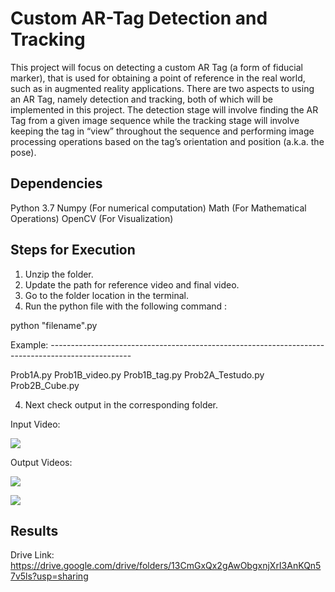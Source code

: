 # Custom AR-Tag Detection and Tracking
This project will focus on detecting a custom AR Tag (a form of fiducial marker), that is used for obtaining a point of reference in the real world, such as in augmented reality applications. There are two aspects to using an AR Tag, namely detection and tracking, both of which will be implemented in this project. The detection stage will involve finding the AR Tag from a given image sequence while the tracking stage will involve keeping the tag in “view” throughout the sequence and performing image processing operations based on the tag’s orientation and position (a.k.a. the pose).

## Dependencies
Python 3.7
Numpy      (For numerical computation)
Math       (For Mathematical Operations)
OpenCV     (For Visualization)

## Steps for Execution
1. Unzip the folder. 
2. Update the path for reference video and final video.
3. Go to the folder location in the terminal.
4. Run the python file with the following command :

python "filename".py 

Example: --------------------------------------------------------------------------------------------------

Prob1A.py
Prob1B_video.py
Prob1B_tag.py
Prob2A_Testudo.py
Prob2B_Cube.py

4. Next check output in the corresponding folder.


Input Video: 

![](https://github.com/prateekvrma/AR-Tag-Detection-and-Tracking/blob/main/1tagvideo.gif)

Output Videos:

![](https://github.com/prateekvrma/AR-Tag-Detection-and-Tracking/blob/main/Prob2A_Testudo.gif)

![](https://github.com/prateekvrma/AR-Tag-Detection-and-Tracking/blob/main/Prob2B_Cube.gif)

## Results
Drive Link: https://drive.google.com/drive/folders/13CmGxQx2gAwObgxnjXrI3AnKQn57v5ls?usp=sharing


